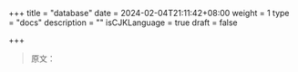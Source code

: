 +++
title = "database"
date = 2024-02-04T21:11:42+08:00
weight = 1
type = "docs"
description = ""
isCJKLanguage = true
draft = false

+++

> 原文：